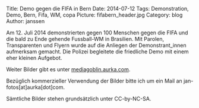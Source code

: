 Title: Demo gegen die FIFA in Bern 
Date: 2014-07-12
Tags: Demonstration, Demo, Bern, Fifa, WM, copa
Picture: fifabern_header.jpg
Category: blog
Author: janssen

Am 12. Juli 2014 demonstrierten gegen 100 Menschen gegen die FIFA und die bald zu Ende gehende Fussball-WM in Brasilien. Mit Parolen, Transparenten und Flyern wurde auf die Anliegen der Demonstrant_innen aufmerksam gemacht. Die Polizei begleitete die friedliche Demo mit einem eher kleinen Aufgebot.

Weiter Bilder gibt es unter [mediagoblin.aurka.com](http://mediagoblin.aurka.com/mediagoblin/mg.fcgi/u/janssen/collection/12-07-2014-demonstration-gegen-die-fifa-in-bern/).

Bezüglich kommerzieller Verwendung der Bilder bitte ich um ein Mail an jan-fotos[at]aurka[dot]com.

Sämtliche Bilder stehen grundsätzlich unter CC-by-NC-SA.
